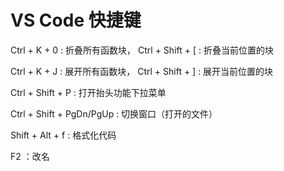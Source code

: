 # VS Code 快捷键

Ctrl + K + 0 : 折叠所有函数块， Ctrl + Shift + \[  : 折叠当前位置的块

Ctrl + K + J : 展开所有函数块，  Ctrl + Shift + ] : 展开当前位置的块

Ctrl + Shift + P  : 打开抬头功能下拉菜单

Ctrl + Shift + PgDn/PgUp : 切换窗口（打开的文件）

Shift + Alt + f : 格式化代码

F2 ：改名

